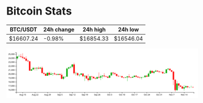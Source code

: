 # Bitcoin Stats

BTC/USDT|24h change|24h high|24h low|
|---|---|---|---|
|$16607.24|-0.98%|$16854.33|$16546.04|

<img src="./chart.svg">
